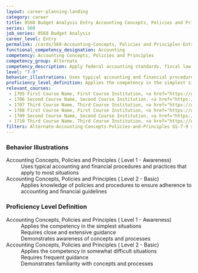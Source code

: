 ```yaml
---
layout: career-planning-landing
category: career
title: 0560 Budget Analysis Entry Accounting Concepts, Policies and Principles
series: 560
job_series: 0560 Budget Analysis
career_level: Entry
permalink: /cards/560-Accounting-Concepts, Policies and Principles-Entry
functional_competency_designation: Accounting
competency: Accounting Concepts, Policies and Principles
competency_group: Alternate
competency_description: Apply federal accounting standards, fiscal law, policies, regulations, principles, standards, internal controls and procedures to financial management activities
level: "7-9"
behavior_illustrations: Uses typical accounting and financial procedures and practices that apply to most situations ? Applies knowledge of policies and procedures to ensure adherence to accounting and financial guidelines
proficiency_level_definition: Applies the competency in the simplest situations ? Requires close and extensive guidance ? Demonstrates awareness of concepts and processes ? Applies the competency in somewhat difficult situations ? Requires frequent guidance ? Demonstrates familiarity with concepts and processes
relevant_courses: 
 - 1705 First Course Name, First Course Institution, <a href="https://www.cfo.gov">www.cfo.gov</a>
 - 1706 Second Course Name, Second Course Institution, <a href="https://www.cfo.gov">www.cfo.gov</a>
 - 1707 Third Course Name, Third Course Institution, <a href="https://www.cfo.gov">www.cfo.gov</a>
 - 1708 First Course Name, First Course Institution, <a href="https://www.cfo.gov">www.cfo.gov</a>
 - 1709 Second Course Name, Second Course Institution, <a href="https://www.cfo.gov">www.cfo.gov</a>
 - 1710 Third Course Name, Third Course Institution, <a href="https://www.cfo.gov">www.cfo.gov</a>
filters: Alternate-Accounting-Concepts-Policies-and-Principles GS-7-9 series-0560
---
```


<div class="desktop:grid-col-6 margin-y-205">
  <div class="border-top-05 bg-white padding-2 shadow-5 height-full members-hover border-1px border-gray-30 border-top-orange radius-lg">
    <h3>Behavior Illustrations</h3>
    <dl class="text-base"><dt>Accounting Concepts, Policies and Principles ( Level 1 - Awareness)</dt><dd>Uses typical accounting and financial procedures and practices that apply to most situations</dd><dt>Accounting Concepts, Policies and Principles ( Level 2 - Basic)</dt><dd>Applies knowledge of policies and procedures to ensure adherence to accounting and financial guidelines</dd></dl>
  </div>
</div>
<div class="desktop:grid-col-6 margin-y-205">
  <div class="border-top-05 bg-white padding-2 shadow-5 height-full members-hover border-1px border-gray-30 border-top-orange radius-lg">
    <h3>Proficiency Level Definition</h3>
    <dl class="text-base"><dt>Accounting Concepts, Policies and Principles ( Level 1 - Awareness)</dt><dd>Applies the competency in the simplest situations </dd><dd> Requires close and extensive guidance </dd><dd> Demonstrates awareness of concepts and processes</dd><dt>Accounting Concepts, Policies and Principles ( Level 2 - Basic)</dt><dd>Applies the competency in somewhat difficult situations </dd><dd> Requires frequent guidance </dd><dd> Demonstrates familiarity with concepts and processes</dd></dl>
  </div>
</div>